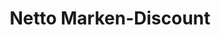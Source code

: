 ---
title: "Netto Marken-Discount"
url: /bayreuth/netto-marken-discount-markgrafenallee/
shop: Supermarkt
---